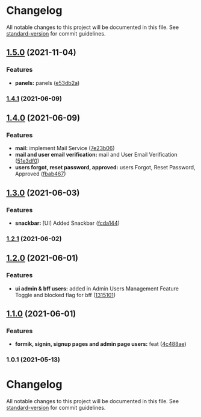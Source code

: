 # Changelog

All notable changes to this project will be documented in this file. See [standard-version](https://github.com/conventional-changelog/standard-version) for commit guidelines.

## [1.5.0](https://github.com/nu-c3lab/satyrn-ux/compare/v1.4.1...v1.5.0) (2021-11-04)


### Features

* **panels:** panels ([e53db2a](https://github.com/nu-c3lab/satyrn-ux/commit/e53db2a534706227e427d13ddcc4ea78a368fb69))

### [1.4.1](https://github.com/nu-c3lab/satyrn-ux/compare/v1.4.0...v1.4.1) (2021-06-09)

## [1.4.0](https://github.com/nu-c3lab/satyrn-ux/compare/v1.3.0...v1.4.0) (2021-06-09)


### Features

* **mail:** implement Mail Service ([7e23b06](https://github.com/nu-c3lab/satyrn-ux/commit/7e23b0688a7b17423b2808a3684ef3e5b3b82a93))
* **mail and user email verification:** mail and User Email Verification ([51e3df0](https://github.com/nu-c3lab/satyrn-ux/commit/51e3df042d3b1603ce10b53936ee03034e8e6ae1))
* **users forgot, reset password, approved:** users Forgot, Reset Password, Approved ([fbab467](https://github.com/nu-c3lab/satyrn-ux/commit/fbab467a9b8bb14f924cfc14adc791696fe1a3da))

## [1.3.0](https://github.com/nu-c3lab/satyrn-ux/compare/v1.2.1...v1.3.0) (2021-06-03)


### Features

* **snackbar:** [UI] Added Snackbar ([fcda144](https://github.com/nu-c3lab/satyrn-ux/commit/fcda1449578ffa0c463b7a7fc643100150468ae0))

### [1.2.1](https://github.com/nu-c3lab/satyrn-ux/compare/v1.2.0...v1.2.1) (2021-06-02)

## [1.2.0](https://github.com/nu-c3lab/satyrn-ux/compare/v1.1.0...v1.2.0) (2021-06-01)


### Features

* **ui admin & bff users:** added in Admin Users Management Feature Toggle and blocked flag for bff ([1315101](https://github.com/nu-c3lab/satyrn-ux/commit/1315101e2f6a0377d93f92257ed2f80e3ba8a516))

## [1.1.0](https://github.com/nu-c3lab/satyrn-ux/compare/v1.0.1...v1.1.0) (2021-06-01)


### Features

* **formik, signin, signup pages and admin page users:** feat ([4c488ae](https://github.com/nu-c3lab/satyrn-ux/commit/4c488aec98ff70075d0917c437b1eec6ecc4b0f3))

### 1.0.1 (2021-05-13)

# Changelog

All notable changes to this project will be documented in this file. See [standard-version](https://github.com/conventional-changelog/standard-version) for commit guidelines.